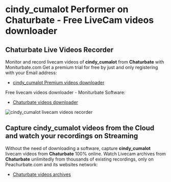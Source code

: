 # cindy_cumalot Performer on Chaturbate - Free LiveCam videos downloader

## Chaturbate Live Videos Recorder

Monitor and record livecam videos of **cindy_cumalot** from **Chaturbate** with Moniturbate.com
Get a premium trial for free by just and only registering with your Email address:
* [cindy_cumalot Premium videos downloader](https://moniturbate.com/request-demo-licence-key.html)

Free livecam videos downloader - Moniturbate Software:
* [Chaturbate videos downloader](https://moniturbate.com/moniturbate-download-software.html)

![cindy_cumalot livecam videos recorder](https://peachurnet.com/templates/moniturbate-software.png)


## Capture cindy_cumalot videos from the Cloud and watch your recordings on Streaming

Without the need of downloading a software, capture **cindy_cumalot** livecam videos from **Chaturbate** 100% online.
Watch Livecam archives from **Chaturbate** unlimitedly from thousands of existing recordings, only on Peachurbate.com and its websites network:
* [Chaturbate videos archives](https://peachurnet.com/)
